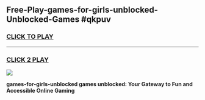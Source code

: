 
## Free-Play-games-for-girls-unblocked-Unblocked-Games #qkpuv
<h3>
<a href="https://news.freeplayer.one?title=games-for-girls-unblocked&ref=8M">CLICK TO PLAY</a></h3>
<hr>

<h3>
<a href="https://news.freeplayer.one?title=games-for-girls-unblocked&ref=8M">CLICK 2 PLAY</a>
  
</h3>

<a href="https://news.freeplayer.one?title=games-for-girls-unblocked&ref=8M"><img src="https://clearcache.store/games.png"></a>


**games-for-girls-unblocked games unblocked: Your Gateway to Fun and Accessible Online Gaming**
